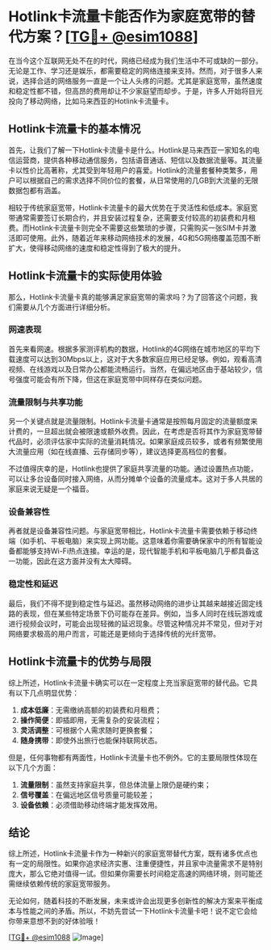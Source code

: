 # Hotlink卡流量卡能否作为家庭宽带的替代方案？[[TG💪+ @esim1088](https://t.me/s/esim1088)]

在当今这个互联网无处不在的时代，网络已经成为我们生活中不可或缺的一部分。无论是工作、学习还是娱乐，都需要稳定的网络连接来支持。然而，对于很多人来说，选择合适的网络服务一直是一个让人头疼的问题。尤其是家庭宽带，虽然速度和稳定性都不错，但高昂的费用却让不少家庭望而却步。于是，许多人开始将目光投向了移动网络，比如马来西亚的Hotlink卡流量卡。

## Hotlink卡流量卡的基本情况

首先，让我们了解一下Hotlink卡流量卡是什么。Hotlink是马来西亚一家知名的电信运营商，提供各种移动通信服务，包括语音通话、短信以及数据流量等。其流量卡以性价比高著称，尤其受到年轻用户的喜爱。Hotlink的流量套餐种类繁多，用户可以根据自己的需求选择不同价位的套餐，从日常使用的几GB到大流量的无限数据包都有涵盖。

相较于传统家庭宽带，Hotlink卡流量卡的最大优势在于灵活性和低成本。家庭宽带通常需要签订长期合约，并且安装过程复杂，还需要支付较高的初装费和月租费。而Hotlink卡流量卡则完全不需要这些繁琐的步骤，只需购买一张SIM卡并激活即可使用。此外，随着近年来移动网络技术的发展，4G和5G网络覆盖范围不断扩大，使得移动网络的速度和稳定性得到了极大的提升。

## Hotlink卡流量卡的实际使用体验

那么，Hotlink卡流量卡真的能够满足家庭宽带的需求吗？为了回答这个问题，我们需要从几个方面进行详细分析。

### 网速表现

首先来看网速。根据多家测评机构的数据，Hotlink的4G网络在城市地区的平均下载速度可以达到30Mbps以上，这对于大多数家庭应用已经足够。例如，观看高清视频、在线游戏以及日常办公都能流畅运行。当然，在偏远地区由于基站较少，信号强度可能会有所下降，但这在家庭宽带中同样存在类似问题。

### 流量限制与共享功能

另一个关键点就是流量限制。Hotlink卡流量卡通常是按照每月固定的流量额度来计费的，一旦超出就会被限速或额外收费。因此，在考虑是否将其作为家庭宽带替代品时，必须评估家中实际的流量消耗情况。如果家庭成员较多，或者有频繁使用大流量应用（如在线直播、云存储同步等），建议选择更高档位的套餐。

不过值得庆幸的是，Hotlink也提供了家庭共享流量的功能。通过设置热点功能，可以让多台设备同时接入网络，从而分摊单个设备的流量成本。这对于多人共居的家庭来说无疑是一个福音。

### 设备兼容性

再者就是设备兼容性问题。与家庭宽带相比，Hotlink卡流量卡需要依赖于移动终端（如手机、平板电脑）来实现上网功能。这意味着你需要确保家中的所有智能设备都能够支持Wi-Fi热点连接。幸运的是，现代智能手机和平板电脑几乎都具备这一功能，因此在这方面并没有太大障碍。

### 稳定性和延迟

最后，我们不得不提到稳定性与延迟。虽然移动网络的进步让其越来越接近固定线路的表现，但在某些特定场景下仍可能存在差异。例如，当多人同时在线玩游戏或进行视频会议时，可能会出现轻微的延迟现象。尽管这种情况并不常见，但对于对网络要求极高的用户而言，可能还是更倾向于选择传统的光纤宽带。

## Hotlink卡流量卡的优势与局限

综上所述，Hotlink卡流量卡确实可以在一定程度上充当家庭宽带的替代品。它具有以下几点明显优势：

1. **成本低廉**：无需缴纳高额的初装费和月租费；
2. **操作简便**：即插即用，无需复杂的安装流程；
3. **灵活调整**：可根据个人需求随时更换套餐；
4. **随身携带**：即使外出旅行也能保持联网状态。

但是，任何事物都有两面性，Hotlink卡流量卡也不例外。它的主要局限性体现在以下几个方面：

1. **流量限制**：虽然支持家庭共享，但总体流量上限仍是硬约束；
2. **信号覆盖**：在偏远地区信号质量可能较差；
3. **设备依赖**：必须借助移动终端才能发挥效用。

## 结论

综上所述，Hotlink卡流量卡作为一种新兴的家庭宽带替代方案，既有诸多优点也有一定的局限性。如果你追求经济实惠、注重便捷性，并且家中流量需求不是特别庞大，那么它绝对值得一试。但如果你需要长时间稳定高速的网络环境，则可能还需继续依赖传统的家庭宽带服务。

无论如何，随着科技的不断发展，未来或许会出现更多创新性的解决方案来平衡成本与性能之间的矛盾。所以，不妨先尝试一下Hotlink卡流量卡吧！说不定它会给你带来意想不到的好体验哦！

[[TG💪+ @esim1088](https://t.me/s/esim1088) ![Image](https://i.postimg.cc/4NQfJmqS/Snipaste-2025-05-13-00-14-12.png)]